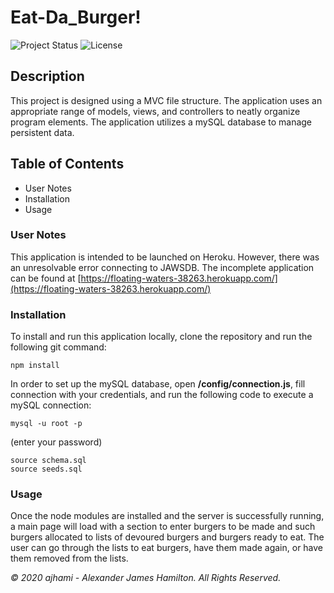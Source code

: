 # Eat-Da_Burger!

![Project Status](https://img.shields.io/badge/status-in%20progress-yellow)
![License](https://img.shields.io/badge/License-wtfpl-blue)

## Description
This project is designed using a MVC file structure. The application uses an appropriate range of models, views, and controllers to neatly organize program elements. The application utilizes a mySQL database to manage persistent data.

## Table of Contents
- User Notes
- Installation
- Usage


### User Notes
This application is intended to be launched on Heroku. However, there was an unresolvable error connecting to JAWSDB. The incomplete application can be found at [https://floating-waters-38263.herokuapp.com/](https://floating-waters-38263.herokuapp.com/)

### Installation
To install and run this application locally, clone the repository and run the following git command:
```git
npm install
```

In order to set up the mySQL database, open <b>/config/connection.js</b>, fill connection with your credentials, and run the following code to execute a mySQL connection:

```git
mysql -u root -p
```
(enter your password)

```mysql
source schema.sql
source seeds.sql
```

### Usage
Once the node modules are installed and the server is successfully running, a main page will load with a section to enter burgers to be made and such burgers allocated to lists of devoured burgers and burgers ready to eat. The user can go through the lists to eat burgers, have them made again, or have them removed from the lists.



*© 2020 ajhami - Alexander James Hamilton. All Rights Reserved.*
